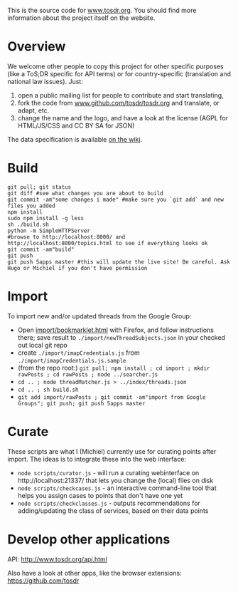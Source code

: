 This is the source code for www.tosdr.org. You should
find more information about the project itself on the website.

Overview
========

We welcome other people to copy this project for other specific purposes (like a ToS;DR specific for API terms) or for country-specific (translation and national law issues). Just:

 1. open a public mailing list for people to contribute and start translating,
 2. fork the code from www.github.com/tosdr/tosdr.org and translate, or adapt, etc.
 3. change the name and the logo, and have a look at the license (AGPL for HTML/JS/CSS and CC BY SA for JSON) 

The data specification is available [on the wiki][wiki].

[wiki]: https://github.com/tosdr/tosdr.org/wiki


Build
=====

    git pull; git status
    git diff #see what changes you are about to build
    git commit -am"some changes i made" #make sure you `git add` and new files you added
    npm install
    sudo npm install -g less
    sh ./build.sh
    python -m SimpleHTTPServer
    #browse to http://localhost:8000/ and http://localhost:8000/topics.html to see if everything looks ok
    git commit -am"build"
    git push
    git push 5apps master #this will update the live site! Be careful. Ask Hugo or Michiel if you don't have permission

Import
======
To import new and/or updated threads from the Google Group:

* Open [import/bookmarklet.html](https://tosdr.org/import/bookmarklet.html) with Firefox, and follow instructions there; save result to `./import/newThreadSubjects.json` in your checked out local git repo
* create `./import/imapCredentials.js` from `./import/imapCredentials.js.sample`
* (from the repo root:) `git pull; npm install ; cd import ; mkdir rawPosts ; cd rawPosts ; node ../searcher.js`
* `cd .. ; node threadMatcher.js > ../index/threads.json`
* `cd .. ; sh build.sh`
* `git add import/rawPosts ; git commit -am"import from Google Groups"; git push; git push 5apps master`

Curate
======
These scripts are what I (Michiel) currently use for curating points after import. The ideas is to integrate these into the web interface:

* `node scripts/curator.js` - will run a curating webinterface on http://localhost:21337/ that lets you change the (local) files on disk
* `node scripts/checkcases.js` - an interactive command-line tool that helps you assign cases to points that don't have one yet
* `node scripts/checkclasses.js` - outputs recommendations for adding/updating the class of services, based on their data points


Develop other applications
==========================

API: http://www.tosdr.org/api.html 

Also have a look at other apps, like the browser extensions: https://github.com/tosdr

